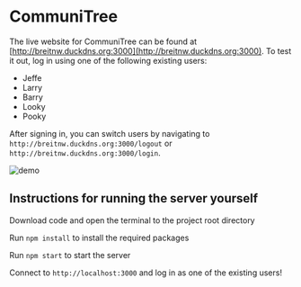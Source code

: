 # CommuniTree
The live website for CommuniTree can be found at [http://breitnw.duckdns.org:3000](http://breitnw.duckdns.org:3000). To test it out, log in using one of the following existing users: 

- Jeffe
- Larry
- Barry
- Looky
- Pooky

After signing in, you can switch users by navigating to `http://breitnw.duckdns.org:3000/logout` or `http://breitnw.duckdns.org:3000/login`.

![demo](https://user-images.githubusercontent.com/29758429/201558966-87f64e81-a6d5-4efb-a8cd-040bc6d40c5c.gif)

## Instructions for running the server yourself

Download code and open the terminal to the project root directory

Run `npm install` to install the required packages

Run `npm start` to start the server

Connect to `http://localhost:3000` and log in as one of the existing users!



